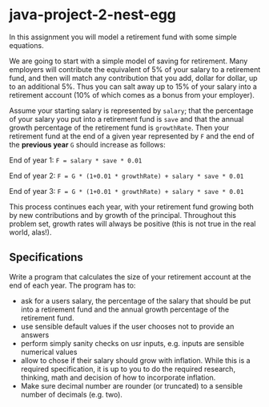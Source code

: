 # java-project-2-nest-egg
In this assignment you will model a retirement fund with some simple equations. 

We are going to start with a simple model of saving for retirement. Many employers will contribute the equivalent of 5% of your salary to a retirement fund, and then will match any contribution that you add, dollar for dollar, up to an additional 5%. Thus you can salt away up to 15% of your salary into a retirement account (10% of which comes as a bonus from your employer). 

Assume your starting salary is represented by `salary`; that the percentage of your salary you put into a retirement fund is `save` and that the annual growth percentage of the retirement fund is `growthRate`. Then your retirement fund at the end of a given year represented by `F` and the end of the **previous year** `G`  should increase as follows: 

End of year 1: `F = salary * save * 0.01`

End of year 2: `F = G * (1+0.01 * growthRate) + salary * save * 0.01`

End of year 3: `F = G * (1+0.01 * growthRate) + salary * save * 0.01`

This process continues each year, with your retirement fund growing both by new contributions and by growth of the principal. Throughout this problem set, growth rates will always be positive (this is not true in the real world, alas!). 

## Specifications
Write a program that calculates the size of your retirement account at the end of each year. The program has to:
* ask for a users salary, the percentage of the salary that should be put into a retirement fund and the annual growth percentage of the retirement fund.
* use sensible default values if the user chooses not to provide an answers
* perform simply sanity checks on usr inputs, e.g. inputs are sensible numerical values
* allow to chose if their salary should grow with inflation. While this is a required specification, it is up to you to do the required research, thinking, math and decision of how to incorporate inflation.
* Make sure decimal number are rounder (or truncated) to a sensible number of decimals (e.g. two).


